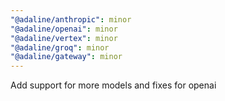 ```yaml
---
"@adaline/anthropic": minor
"@adaline/openai": minor
"@adaline/vertex": minor
"@adaline/groq": minor
"@adaline/gateway": minor
---
```


Add support for more models and fixes for openai
